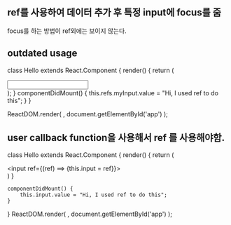 ## ref를 사용하여 데이터 추가 후 특정 input에 focus를 줌
focus를 하는 방법이 ref외에는 보이지 않는다.

## outdated usage
class Hello extends React.Component {
    render() {
        return (
            <div>
                <input ref="myInput"></input>
            </div>
        );
    }
    componentDidMount() {
        this.refs.myInput.value = "Hi, I used ref to do this";
    }
}

ReactDOM.render(
    <Hello/>,
    document.getElementById('app')
);

## user callback function을 사용해서 ref 를 사용해야함.
class Hello extends React.Component {
    render() {
        return (
            <div>
                <input ref={(ref) ==> {this.input = ref}}> </input>
            </div>
        )
    }

    componentDidMount() {
        this.input.value = "Hi, I used ref to do this";
    }
}
ReactDOM.render(
    <Hello />,
    document.getElementById('app')
);
